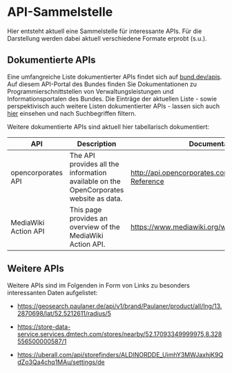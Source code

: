 # API-Sammelstelle

Hier entsteht aktuell eine Sammelstelle für interessante APIs. Für die Darstellung werden dabei aktuell verschiedene Formate erprobt (s.u.).


## Dokumentierte APIs

Eine umfangreiche Liste dokumentierter APIs findet sich auf [bund.dev/apis](https://bund.dev/apis). Auf diesem API-Portal des Bundes finden Sie Dokumentationen zu Programmierschnittstellen von Verwaltungsleistungen und Informationsportalen des Bundes. Die Einträge der aktuellen Liste - sowie perspektivisch auch weitere Listen dokumentierter APIs - lassen sich auch [hier](https://andreasfischer1985.github.io/code-snippets/html/js_apiCollection.html) einsehen und nach Suchbegriffen filtern.

Weitere dokumentierte APIs sind aktuell hier tabellarisch dokumentiert:

API | Description | Documentation | Exemplary request |
|---|---|---|---|
| opencorporates API | The API provides all the information available on the OpenCorporates website as data. | http://api.opencorporates.com/documentation/API-Reference | https://api.opencorporates.com/v0.4/companies/gb/00102498 |
| MediaWiki Action API | This page provides an overview of the MediaWiki Action API. | https://www.mediawiki.org/wiki/API:Main_page |  https://de.wikipedia.org/w/api.php?action=parse&page=Chaos_Computer_Club&format=json |


## Weitere APIs

Weitere APIs sind im Folgenden in Form von Links zu besonders interessanten Daten aufgelistet:

* https://geosearch.paulaner.de/api/v1/brand/Paulaner/product/all/lng/13.2870698/lat/52.5212611/radius/5

* https://store-data-service.services.dmtech.com/stores/nearby/52.17093349999975,8.328556500000587/1

* https://uberall.com/api/storefinders/ALDINORDDE_UimhY3MWJaxhjK9QdZo3Qa4chq1MAu/settings/de
